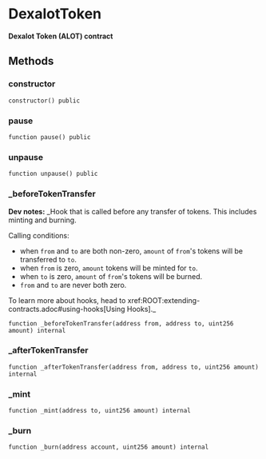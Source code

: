 # DexalotToken

**Dexalot Token (ALOT) contract**






## Methods

### constructor



```solidity
constructor() public
```


### pause



```solidity
function pause() public
```


### unpause



```solidity
function unpause() public
```


### _beforeTokenTransfer


**Dev notes:** _Hook that is called before any transfer of tokens. This includes
minting and burning.

Calling conditions:

- when `from` and `to` are both non-zero, `amount` of ``from``'s tokens
will be transferred to `to`.
- when `from` is zero, `amount` tokens will be minted for `to`.
- when `to` is zero, `amount` of ``from``'s tokens will be burned.
- `from` and `to` are never both zero.

To learn more about hooks, head to xref:ROOT:extending-contracts.adoc#using-hooks[Using Hooks]._

```solidity
function _beforeTokenTransfer(address from, address to, uint256 amount) internal
```


### _afterTokenTransfer



```solidity
function _afterTokenTransfer(address from, address to, uint256 amount) internal
```


### _mint



```solidity
function _mint(address to, uint256 amount) internal
```


### _burn



```solidity
function _burn(address account, uint256 amount) internal
```



